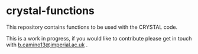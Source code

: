 # crystal-functions
This repository contains functions to be used with the CRYSTAL code.

This is a work in progress, if you would like to contribute please get in touch with b.camino13@imperial.ac.uk .
